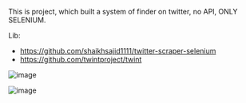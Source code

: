 This is project, which built a system of finder on twitter, no API, ONLY SELENIUM.

Lib: 
* https://github.com/shaikhsajid1111/twitter-scraper-selenium
* https://github.com/twintproject/twint
      

![image](https://user-images.githubusercontent.com/79502986/226174952-0ae76d62-273b-41ab-843a-10888e9c05c8.png)

![image](https://user-images.githubusercontent.com/79502986/227078428-577edb89-f3bb-4a8b-aaa1-0753464da4ee.png)




